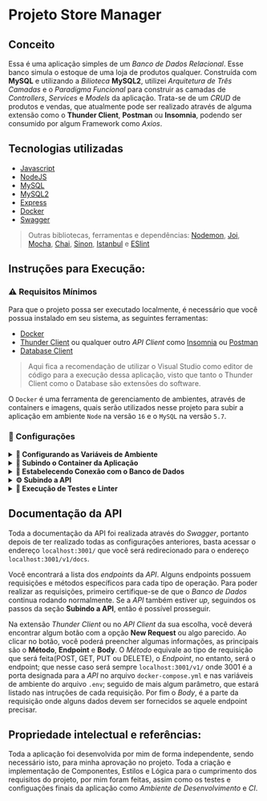 # Projeto Store Manager

## Conceito
Essa é uma aplicação simples de um *Banco de Dados Relacional*. Esse banco simula o estoque de uma loja de produtos qualquer. Construída com **MySQL** e utilizando a *Bilioteca* **MySQL2**, utilizei *Arquitetura de Três Camadas* e o *Paradigma Funcional* para construir as camadas de *Controllers*, *Services* e *Models* da aplicação. Trata-se de um *CRUD* de produtos e vendas, que atualmente pode ser realizado através de alguma extensão como o **Thunder Client**, **Postman** ou **Insomnia**, podendo ser consumido por algum Framework como *Axios*.

## Tecnologias utilizadas 
- [Javascript](https://www.javascript.com/)
- [NodeJS](https://nodejs.org/en/about/)
- [MySQL](https://www.mysql.com/)
- [MySQL2](https://www.npmjs.com/package/mysql2)
- [Express](https://expressjs.com/pt-br/)
- [Docker](https://www.docker.com/)
- [Swagger](https://swagger.io/)

> Outras bibliotecas, ferramentas e dependências: [Nodemon](https://nodemon.io/), [Joi](https://joi.dev/), [Mocha](https://mochajs.org/), [Chai](https://www.chaijs.com/), [Sinon](https://sinonjs.org/), [Istanbul](https://istanbul.js.org/) e [ESlint](https://eslint.org/)

## Instruções para Execução:

### ⚠️ Requisitos Mínimos
Para que o projeto possa ser executado localmente, é necessário que você possua instalado em seu sistema, as seguintes ferramentas:

- [Docker](https://www.docker.com/)
- [Thunder Client](https://www.thunderclient.com/) ou qualquer outro *API Client* como [Insomnia](https://insomnia.rest/) ou [Postman](https://www.postman.com/)
- [Database Client](https://database-client.com/#/)
> Aqui fica a recomendação de utilizar o Visual Studio como editor de código para a execução dessa aplicação, visto que tanto o Thunder Client como o Database são extensões do software.

O `Docker` é uma ferramenta de gerenciamento de ambientes, através de containers e imagens, quais serão utilizados nesse projeto para subir a aplicação em ambiente `Node` na versão `16` e o `MySQL` na versão `5.7`.

### 📝 Configurações

<details>
  <summary>
    <b>📛 Configurando as Variáveis de Ambiente</b>
  </summary>

  ####
  Na raíz do projeto, há um arquivo `.env.example`, você deve renomeá-lo, deixando apenas `.env`. Esse arquivo deverá passar todas as variáveis de ambiente necessárias para a aplicação. Para motivos de teste, é recomendado que deixe as variáveis padrões, mas caso decida alterá-las, preste atenção para que não haja conflito com as variáveis do arquivo `docker-compose` nem com as portas.
</details>

<details>
  <summary>
    <b>🐋 Subindo o Container da Aplicação</b>
  </summary>

  ####
  Após configurar as variáveis de ambiente, é hora de subir o container da aplicação, o que nos dará o `Node` para que possamos executar o servidor da API, e o banco de dados `MySQL`.

  Para isso, digite o comando abaixo no terminal, a partir da raíz do projeto:
  ```cli
  docker-compose up -d
  ```
  Com esse comando já deve ser possível visualizar os containers através do comando:
  ```cli
  docker container ps
  ```
</details>

<details>
  <summary>
    <b>🎲 Estabelecendo Conexão com o Banco de Dados</b>
  </summary>

  ####
  Agora com o container do `MySQL` *up*, é necessário estabelecer uma conexão com o banco de dados. Para isso será utilizada a extensão `Database Client` já citada nos requisitos mínimos da aplicação.

  Acessando a extensão, basta clicar na opção *Create Connection* no menu superior. Isso abrirá uma nova aba, com alguns campos para serem preenchidos:
  1. Selecione o **Server Type** `Mysql`;
  2. Preencha o campo **Host** com o valor `localhost`;
  3. O campo **Username** e **Password** devem ter respectivamente os valores `root` e `secret`;
  > Caso você tenha modificado o arquivo .env, devem ser os valores atribuídos nas variáveis MYSQL_USER e MYSQL_PASSWORD(Lembrando que esses valores devem ser iguais no arquivo docker-compose.yml).
  4. Por fim o campo **Port** deve ter o valor `3306`.
  > Ou a porta que foi exposta no arquivo docker-compose.yml e o valor atribuído na variável PORT do arquivo .env.

  Se tudo ocorreu corretamente, agora você verá a conexão listada na aba da extensão, no entanto ainda é preciso subir o *Banco de Dados*. Para isso, conecte-se ao container `store_manager_api` para poder realizar os comandos necessários.
  
  Na raíz do projeto digite o comando abaixo para conectar-se ao container `Node`:
  ```cli
  docker exec -it store_manager_api bash
  ```

  Um novo terminal deverá ser aberto, primeiramente instale as dependências com o comando:
  ```cli
  npm install
  ```

  Em seguida digite o comando abaixo para subir o banco `StoreManager`:
  ```cli
  npm run db:reset
  ```

  Pronto, agora você já deve conseguir visualizar na aba da extensão *Database Client* o banco de dados *StoreManager* e suas respectivas tabelas com a população inicial.
</details>

<details>
  <summary>
    <b>⚙️ Subindo a API</b>
  </summary>
  
  ####
  Agora já é possível realizar as requisições no *Banco de Dados* a partir de um *API Client*, novamente é recomendado utilizar o *Thunder Client*.

  Conectado ao *Banco de Dados* com sucesso, e ainda com o container `store_manager_api` *up*, caso tenha fechado o terminal, novamente rode o comando:
  ```cli
  docker exec -it store_manager_api bash
  ```

  Dentro do container, se já tiver instalado as dependências e resetado os bancos como explicado nos passos anteriores, inicie o servidor com o comando abaixo:
  ```cli
  npm run dev
  ```
  > Se tudo ocorrer bem, você deverá receber no console, a mensagem: `Escutando na porta 3001`.

  Pronto, a *API* já está rodando e você já possui conexão com o banco. Agora basta realizar suas requisições. Na aba abaixo, segue a documentação das requisições.
</details>

<details>
  <summary>
    <b>🧪 Execução de Testes e Linter</b>
  </summary>

  ####
  Para realizar os testes da aplicação, ou executar alguns comandos de CI é necessário primeiro estar conectado ao container `store_manager_api` como exemplificado em passos anteriores.
  
  ##### Testes Unitários
  Após a conexão com o container, se os pacotes do node houverem sido instalados, para executar os **Testes Unitários** basta rodar o comando abaixo no terminal do container:
  ```cli
  npm run test:dev:unit
  ```

  ##### Cobertura de Testes
  Se quiser conferir a cobertura dos testes unitários, basta rodar o comando:
  ```cli
  npm run test:dev:unit:coverage
  ```

  ##### Linter
  O Linter utilizado no código do programa foi o `Eslint`. Caso queira rodá-lo, basta que, seguindo os passos iniciais dos comandos anteriores, você digite o comando abaixo no terminal do container:
  ```cli
  npm run lint
  ```
</details>

## Documentação da API
Toda a documentação da API foi realizada através do *Swagger*, portanto depois de ter realizado todas as configurações anteriores, basta acessar o endereço `localhost:3001/` que você será redirecionado para o endereço `localhost:3001/v1/docs`.

Você encontrará a lista dos *endpoints* da *API*. Alguns endpoints possuem requisições e métodos específicos para cada tipo de operação. Para poder realizar as requisições, primeiro certifique-se de que o *Banco de Dados* continua rodando normalmente. Se a *API* também estiver *up*, seguindos os passos da seção **Subindo a API**, então é possível prosseguir.

Na extensão *Thunder Client* ou no *API Client* da sua escolha, você deverá encontrar algum botão com a opção **New Request** ou algo parecido. Ao clicar no botão, você poderá preencher algumas informações, as principais são o **Método**, **Endpoint** e **Body**. O *Método* equivale ao tipo de requisição que será feita(POST, GET, PUT ou DELETE), o *Endpoint*, no entanto, será o endpoint; que nesse caso será sempre `localhost:3001/v1/` onde 3001 é a porta designada para a *API* no arquivo `docker-compose.yml` e nas variáveis de ambiente do arquivo `.env`; seguido de mais algum parâmetro, que estará listado nas intruções de cada requisição. Por fim o *Body*, é a parte da requisição onde alguns dados devem ser fornecidos se aquele endpoint precisar.

## Propriedade intelectual e referências:
Toda a aplicação foi desenvolvida por mim de forma independente, sendo necessário isto, para minha aprovação no projeto. Toda a criação e implementação de Componentes, Estilos e Lógica para o cumprimento dos requisitos do projeto, por mim foram feitas, assim como os testes e configuações finais da aplicação como *Ambiente de Desenvolvimento* e *CI*.
